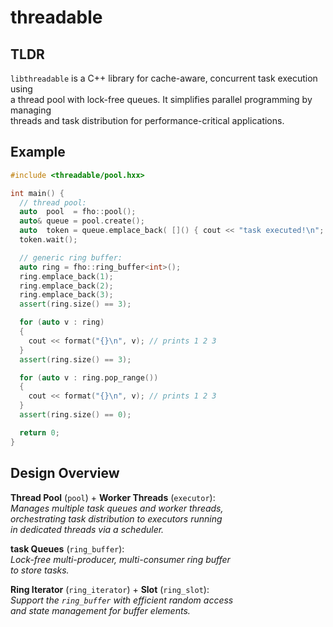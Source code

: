 # threadable

## TLDR
`libthreadable` is a C++ library for cache-aware, concurrent task execution using  
a thread pool with lock-free queues. It simplifies parallel programming by managing  
threads and task distribution for performance-critical applications.

## Example
```cpp
#include <threadable/pool.hxx>

int main() {
  // thread pool:
  auto  pool  = fho::pool();
  auto& queue = pool.create();
  auto  token = queue.emplace_back( []() { cout << "task executed!\n"; });
  token.wait();

  // generic ring buffer:
  auto ring = fho::ring_buffer<int>();
  ring.emplace_back(1);
  ring.emplace_back(2);
  ring.emplace_back(3);
  assert(ring.size() == 3);

  for (auto v : ring)
  {
    cout << format("{}\n", v); // prints 1 2 3
  }
  assert(ring.size() == 3);

  for (auto v : ring.pop_range())
  {
    cout << format("{}\n", v); // prints 1 2 3
  }
  assert(ring.size() == 0);

  return 0;
}
```

## Design Overview

**Thread Pool** (`pool`) + **Worker Threads** (`executor`):  
_Manages multiple task queues and worker threads,  
orchestrating task distribution to executors running  
in dedicated threads via a scheduler._

**task Queues** (`ring_buffer`):  
_Lock-free multi-producer, multi-consumer ring buffer  
to store tasks._

**Ring Iterator** (`ring_iterator`) + **Slot** (`ring_slot`):  
_Support the `ring_buffer` with efficient random access  
and state management for buffer elements._
